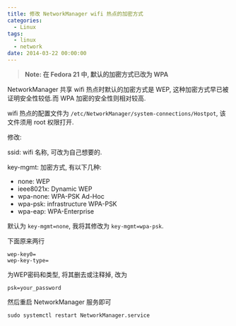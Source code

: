 ```yaml
---
title: 修改 NetworkManager wifi 热点的加密方式
categories:
  - Linux
tags:
  - linux
  - network
date: 2014-03-22 00:00:00
---
```


> **Note: 在 Fedora 21 中, 默认的加密方式已改为 WPA**

NetworkManager 共享 wifi 热点时默认的加密方式是 WEP, 这种加密方式早已被证明安全性较低.而 WPA 加密的安全性则相对较高.

wifi 热点的配置文件为 `/etc/NetworkManager/system-connections/Hostpot`, 该文件须用 root 权限打开.

修改:

ssid: wifi 名称, 可改为自己想要的.

key-mgmt: 加密方式, 有以下几种:

+ none: WEP
+ ieee8021x: Dynamic WEP
+ wpa-none: WPA-PSK Ad-Hoc
+ wpa-psk: infrastructure WPA-PSK
+ wpa-eap: WPA-Enterprise

默认为 `key-mgmt=none`, 我将其修改为 `key-mgmt=wpa-psk`.

下面原来两行

```
wep-key0=
wep-key-type=
```

为WEP密码和类型, 将其删去或注释掉, 改为

```
psk=your_password
```

然后重启 NetworkManager 服务即可

```
sudo systemctl restart NetworkManager.service
```

